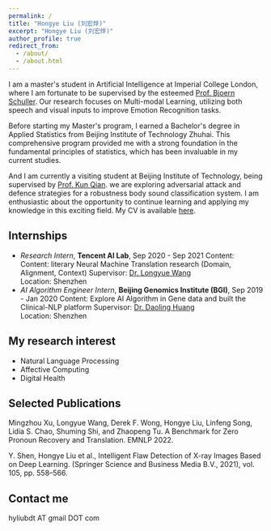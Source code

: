 ```yaml
---
permalink: /
title: "Hongye Liu (刘宏烨)"
excerpt: "Hongye Liu (刘宏烨)"
author_profile: true
redirect_from: 
  - /about/
  - /about.html
---
```


I am a master's student in Artificial Intelligence at Imperial College London, where I am fortunate to be supervised by the esteemed [Prof. Bjoern Schuller](http://www.schuller.one/). Our research focuses on Multi-modal Learning, utilizing both speech and visual inputs to improve Emotion Recognition tasks.

Before starting my Master's program, I earned a Bachelor's degree in Applied Statistics from Beijing Institute of Technology Zhuhai. This comprehensive program provided me with a strong foundation in the fundamental principles of statistics, which has been invaluable in my current studies.

And I am currently a visiting student at Beijing Institute of Technology, being supervised by [Prof. Kun Qian](https://eecsqian.com/). we are exploring adversarial attack and defence strategies for a robustness body sound classification system. I am enthusiastic about the opportunity to continue learning and applying my knowledge in this exciting field. My CV is available [here](https://hyfred.github.io/files/CV.pdf).

## Internships
- *Research Intern*, **Tencent AI Lab**, Sep 2020 - Sep 2021
  Content: Content: literary Neural Machine Translation research (Domain, Alignment, Context)
  Supervisor: [Dr. Longyue Wang](http://www.longyuewang.com/)\
  Location: Shenzhen
- *AI Algorithm Engineer Intern*, **Beijing Genomics Institute (BGI)**, Sep 2019 - Jan 2020
  Content: Explore AI Algorithm in Gene data and built the Clinical-NLP platform
  Supervisor: [Dr. Daoling Huang](https://scholar.google.com/citations?user=4Y4DcQkAAAAJ&hl=en) \
  Location: Shenzhen

## My research interest
*  Natural Language Processing
*  Affective Computing
*  Digital Health

## Selected Publications
Mingzhou Xu, Longyue Wang, Derek F. Wong, Hongye Liu, Linfeng Song, Lidia S. Chao, Shuming Shi, and Zhaopeng 
Tu. A Benchmark for Zero Pronoun Recovery and Translation. EMNLP 2022.

Y. Shen, Hongye Liu et al., Intelligent Flaw Detection of X-ray Images Based on Deep Learning. (Springer Science and Business Media B.V., 2021), vol. 105, pp. 558–566.

## Contact me
hyliubdt AT gmail DOT com

